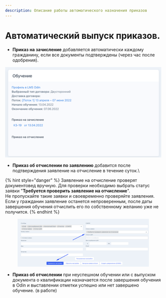 ```yaml
---
description: Описание работы автоматического назначения приказов
---
```


# Автоматический выпуск приказов.

* **Приказ на зачисление** добавляется автоматически каждому гражданину, если все документы подтверждены  (через час после одобрения).

![](<../.gitbook/assets/image (110).png>)

* **Приказ об отчислении по заявлению** добавится  после подтверждения заявление на отчисление в течение суток.\


{% hint style="danger" %}
Заявление на отчисление проверят документовед вручную. Для проверки  необходимо выбрать статус заявки "**Требуется проверить заявление на отчисление**".  \
Не пропускайте такие заявки и своевременно проверяйте заявления. Если у гражданин заявление останется непроверенным, после даты завершения обучения отчислить его по собственному желанию уже не получится.
{% endhint %}

<figure><img src="../.gitbook/assets/image (1).png" alt=""><figcaption></figcaption></figure>

* **Приказ об отчислении** при неуспешном обучении или с выпуском документа о квалификации  назначается после завершения обучения в Odin и выставлении отметки успешно или нет завершено обучение. (в работе)
